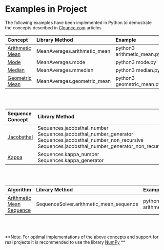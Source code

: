 # Examples in Project

The following examples have been implemented in Python to demostrate the concepts described in [Clounce.com](https://www.clounce.com/) articles

| Concept | Library Method | Example |
|:---------|:----------------|:---------|
| [Arithmetic Mean](http://www.clounce.com/mathematics/arithmetic_mean) | MeanAverages.arithmetic_mean | python3 arithmetic_mean.py |
| [Mode](http://www.clounce.com/mathematics/mode) | MeanAverages.mode | python3 mode.py |
| [Median](http://www.clounce.com/mathematics/median) | MeanAverages.mmedian | python3 median.py |
| [Geometric Mean](http://www.clounce.com/mathematics/geometric_mean) | MeanAverages.geometric_mean | python3 geometric_mean.py |
<br/><br/>

| Sequence Concept | Library Method | Example |
|:---------|:----------------|:---------|
| [Jacobsthal](https://www.clounce.com/mathematics/jacobsthal-number-sequence) |  Sequences.jacobsthal_number <br/> Sequences.jacobsthal_number_generator <br/> Sequences.jacobsthal_number_non_recursive <br/> Sequences.jacobsthal_number_generator_non_recursive | python3 jacobsthal |
| [Kappa](https://www.clounce.com/mathematics/kappa-seqeunce) | Sequences.kappa_number <br/> Sequences.kappa_generator | python3 kappa
<br/><br/>

| Algorithm | Library Method | Example |
|:---------|:----------------|:---------|
| [Arithmetic Mean Sequence](http://www.clounce.com/mathematics/algorithm/arithmetic-mean-sequence) |  SequenceSolver.arithmetic_mean_sequence | python3 arithmetic_mean_sequence |
<br/><br/>

**Note: For optimal implementations of the above concepts and support for real projects it is recommended to use the library [NumPy](http://www.numpy.org/) **